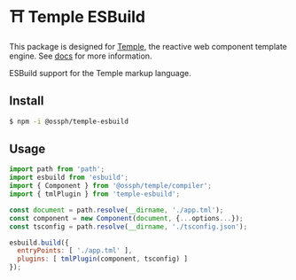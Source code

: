 # ⛩️ Temple ESBuild

This package is designed for [Temple](https://github.com/OSSPhilippines/temple),
the reactive web component template engine. See [docs](https://github.com/OSSPhilippines/temple)
for more information.

ESBuild support for the Temple markup language.

## Install

```bash
$ npm -i @ossph/temple-esbuild
```

## Usage

```js
import path from 'path';
import esbuild from 'esbuild';
import { Component } from '@ossph/temple/compiler';
import { tmlPlugin } from 'temple-esbuild';

const document = path.resolve(__dirname, './app.tml');
const component = new Component(document, {...options...});
const tsconfig = path.resolve(__dirname, './tsconfig.json');

esbuild.build({
  entryPoints: [ './app.tml' ],
  plugins: [ tmlPlugin(component, tsconfig) ]
});
```
